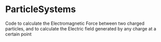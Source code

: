 # ParticleSystems
Code to calculate the Electromagnetic Force between two charged particles, and to calculate the Electric field generated by any charge at a certain point
